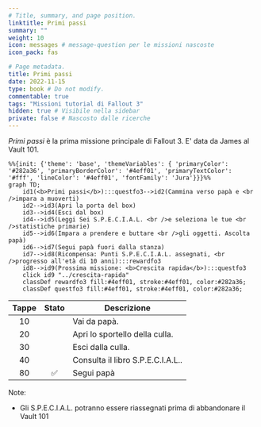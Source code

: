 ```yaml
---
# Title, summary, and page position.
linktitle: Primi passi
summary: ""
weight: 10
icon: messages # message-question per le missioni nascoste
icon_pack: fas

# Page metadata.
title: Primi passi
date: 2022-11-15
type: book # Do not modify.
commentable: true
tags: "Missioni tutorial di Fallout 3"
hidden: true # Visibile nella sidebar
private: false # Nascosto dalle ricerche
---
```


*Primi passi* è la prima missione principale di Fallout 3. E' data da James al Vault 101.



```mermaid
%%{init: {'theme': 'base', 'themeVariables': { 'primaryColor': '#282a36', 'primaryBorderColor': '#4eff01', 'primaryTextColor': '#fff', 'lineColor': '#4eff01', 'fontFamily': 'Jura'}}}%%
graph TD;
    id1(<b>Primi passi</b>):::questfo3-->id2(Cammina verso papà e <br />impara a muoverti)
    id2-->id3(Apri la porta del box)
    id3-->id4(Esci dal box)
    id4-->id5(Leggi Sei S.P.E.C.I.A.L. <br />e seleziona le tue <br />statistiche primarie)
    id5-->id6(Impara a prendere e buttare <br />gli oggetti. Ascolta papà)  
    id6-->id7(Segui papà fuori dalla stanza)
    id7-->id8(Ricompensa: Punti S.P.E.C.I.A.L. assegnati, <br />progresso all'età di 10 anni):::rewardfo3
    id8-->id9(Prossima missione: <b>Crescita rapida</b>):::questfo3
    click id9 "../crescita-rapida"
    classDef rewardfo3 fill:#4eff01, stroke:#4eff01, color:#282a36;
    classDef questfo3 fill:#4eff01, stroke:#4eff01, color:#282a36;
```

| Tappe |       Stato        | Descrizione                       |
| :---: | :----------------: | --------------------------------- |
|  10   |                    | Vai da papà.                      |
|  20   |                    | Apri lo sportello della culla.    |
|  30   |                    | Esci dalla culla.                 |
|  40   |                    | Consulta il libro S.P.E.C.I.A.L.. |
|  80   | :white_check_mark: | Segui papà                        |

Note:
- Gli S.P.E.C.I.A.L. potranno essere riassegnati prima di abbandonare il Vault 101